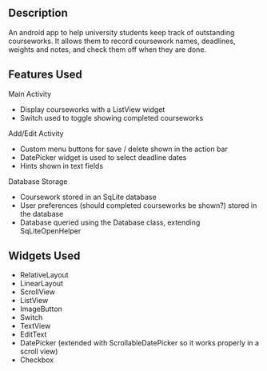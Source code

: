 
## Description
An android app to help university students keep track of outstanding courseworks. It allows them to record coursework names, deadlines, weights and notes, and check them off when they are done.

## Features Used

Main Activity
- Display courseworks with a ListView widget
- Switch used to toggle showing completed courseworks

Add/Edit Activity
- Custom menu buttons for save / delete shown in the action bar
- DatePicker widget is used to select deadline dates
- Hints shown in text fields

Database Storage
- Coursework stored in an SqLite database
- User preferences (should completed courseworks be shown?) stored in the database
- Database queried using the Database class, extending SqLiteOpenHelper

## Widgets Used
- RelativeLayout
- LinearLayout
- ScrollView
- ListView
- ImageButton
- Switch
- TextView
- EditText
- DatePicker (extended with ScrollableDatePicker so it works properly in a scroll view)
- Checkbox
  
